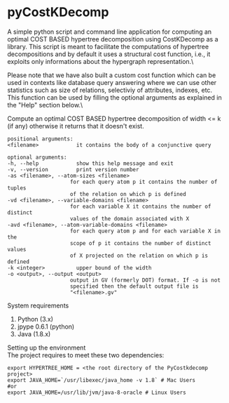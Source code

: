 # pyCostKDecomp
A simple python script and command line application for computing an optimal COST BASED hypertree decomposition using CostKDecomp as a library.
This script is meant to facilitate the computations of hypertree decompositions and by default it uses a structural cost function, i.e., it exploits only informations about the hypergraph representation.\ 

Please note that we have also built a custom cost function which can be used in contexts like database query answering where we can use other statistics such as size of relations, selectiviy of attributes, indexes, etc.\
This function can be used by filling the optional arguments as explained in the "Help" section below.\

Compute an optimal COST BASED hypertree decomposition of width <= k (if any)
otherwise it returns that it doesn't exist.

    positional arguments:
    <filename>            it contains the body of a conjunctive query

    optional arguments:
    -h, --help            show this help message and exit
    -v, --version         print version number
    -as <filename>, --atom-sizes <filename>
                        for each query atom p it contains the number of tuples
                        of the relation on which p is defined
    -vd <filename>, --variable-domains <filename>
                        for each variable X it contains the number of distinct
                        values of the domain associated with X
    -avd <filename>, --atom-variable-domains <filename>
                        for each query atom p and for each variable X in the
                        scope of p it contains the number of distinct values
                        of X projected on the relation on which p is defined
    -k <integer>          upper bound of the width
    -o <output>, --output <output>
                        output in GV (formerly DOT) format. If -o is not
                        specified then the default output file is
                        "<filename>.gv"
    
System requirements <br/>
1. Python (3.x)
2. jpype 0.6.1 (python)
3. Java (1.8.x)
    
    
Setting up the environment <br/> 
The project requires to meet these two dependencies:
    
    export HYPERTREE_HOME = <the root directory of the PyCostkdecomp project>
    export JAVA_HOME=`/usr/libexec/java_home -v 1.8` # Mac Users
    #or 
    export JAVA_HOME=/usr/lib/jvm/java-8-oracle # Linux Users


